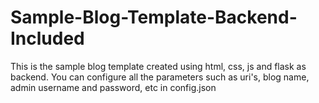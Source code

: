 # Sample-Blog-Template-Backend-Included
This is the sample blog template created using html, css, js and flask as backend. You can configure all the parameters such as uri's, blog name, admin username and password, etc in config.json
